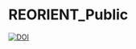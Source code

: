 # REORIENT_Public
[![DOI](https://zenodo.org/badge/388855470.svg)](https://zenodo.org/badge/latestdoi/388855470)
